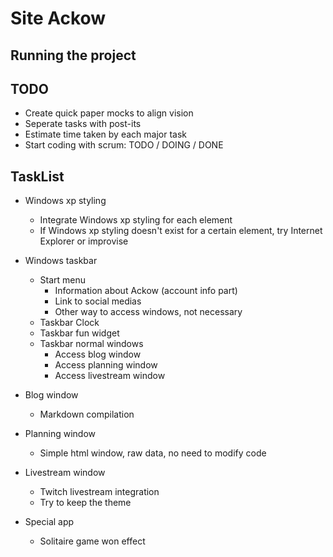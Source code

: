 # Site Ackow

## Running the project

## TODO
- Create quick paper mocks to align vision
- Seperate tasks with post-its
- Estimate time taken by each major task
- Start coding with scrum: TODO / DOING / DONE

## TaskList
- Windows xp styling
  - Integrate Windows xp styling for each element
  - If Windows xp styling doesn't exist for a certain element,
  try Internet Explorer or improvise

- Windows taskbar
  - Start menu
    - Information about Ackow (account info part)
    - Link to social medias
    - Other way to access windows, not necessary
  - Taskbar Clock
  - Taskbar fun widget
  - Taskbar normal windows
    - Access blog window
    - Access planning window
    - Access livestream window
- Blog window
  - Markdown compilation
- Planning window
  - Simple html window, raw data, no need to modify code
- Livestream window
  - Twitch livestream integration
  - Try to keep the theme

- Special app
  - Solitaire game won effect